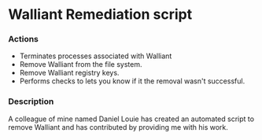 # Walliant Remediation script

### Actions
- Terminates processes associated with Walliant
- Remove Walliant from the file system.
- Remove Walliant registry keys.
- Performs checks to lets you know if it the removal wasn't successful.

### Description

A colleague of mine named Daniel Louie has created an automated script to remove Walliant and has contributed by providing me with his work.
